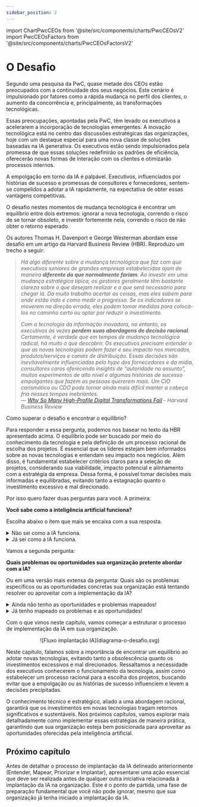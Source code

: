 ```yaml
---
sidebar_position: 2
---
```

import ChartPwcCEOs from '@site/src/components/charts/PwcCEOsV2'
import PwcCEOsFactors from '@site/src/components/charts/PwcCEOsFactorsV2'

# O Desafio
<ChartPwcCEOs />

Segundo uma pesquisa da PwC, quase metade dos CEOs estão preocupados com a continuidade dos seus negócios. Este cenário é impulsionado por fatores como a rápida mudança no perfil dos clientes, o aumento da concorrência e, principalmente, as transformações tecnológicas.

<PwcCEOsFactors />

Essas preocupações, apontadas pela PwC, têm levado os executivos a acelerarem a incorporação de tecnologias emergentes. A inovação tecnológica está no centro das discussões estratégicas das organizações, hoje com um destaque especial para uma nova classe de soluções baseadas na IA generativa. Os executivos estão sendo impulsionados pela promessa de que essas soluções redefinirão os padrões de eficiência, oferecerão novas formas de interação com os clientes e otimizarão processos internos.

A empolgação em torno da IA é palpável. Executivos, influenciados por histórias de sucesso e promessas de consultores e fornecedores, sentem-se compelidos a adotar a IA rapidamente, na expectativa de obter essas vantagens competitivas. 

O desafio nestes momentos de mudança tecnológica é encontrar um equilíbrio entre dois extremos: ignorar a nova tecnologia, correndo o risco de se tornar obsoleto, e investir fortemente nela, correndo o risco de não obter o retorno esperado.

Os autores Thomas H. Davenport e George Westerman abordam esse desafio em um artigo da Harvard Business Review (HBR). Reproduzo um trecho a seguir:

>*Há algo diferente sobre a mudança tecnológica que faz com que executivos seniores de grandes empresas estabelecidas ajam de maneira **diferente do que normalmente fariam**. Ao investir em uma mudança estratégica típica, os gestores geralmente têm bastante clareza sobre o que desejam realizar e o que será necessário para chegar lá. Dá muito trabalho acertar as coisas, mas eles sabem para onde estão indo e como medir o progresso. Se os indicadores se moverem na direção errada, eles podem tomar medidas para colocá-los no caminho certo ou optar por reduzir o investimento.*
>
>*Com a tecnologia da informação inovadora, no entanto, os executivos às vezes **perdem suas abordagens de decisão racional**. Certamente, é verdade que em tempos de mudança tecnológica radical, há muito o que descobrir. Os executivos precisam entender o que as novas tecnologias podem fazer e seu impacto nos mercados, produtos/serviços e canais de distribuição. Essas decisões são inevitavelmente influenciadas pelo *hype* dos fornecedores e da mídia, consultores caros oferecendo *insights* de “autoridade no assunto”, muitos experimentos de alto nível e algumas histórias de sucesso empolgantes que fazem as pessoas quererem mais. Um CIO carismático ou CDO pode tornar ainda mais difícil manter a cabeça fria nesses tempos inebriantes.*<br />
>— *[Why So Many High-Profile Digital Transformations Fail](https://hbr.org/2018/03/why-so-many-high-profile-digital-transformations-fail) - Harvard Business Review*

Como superar o desafio e encontrar o equilíbrio?

Para responder a essa pergunta, podemos nos basear no texto da HBR apresentado acima. O equilíbrio pode ser buscado por meio do conhecimento da tecnologia e pela definição de um processo racional de escolha dos projetos. É essencial que os líderes estejam bem informados sobre as novas tecnologias e entendam seu impacto nos negócios. Além disso, é fundamental estabelecer critérios claros para a seleção de projetos, considerando sua viabilidade, impacto potencial e alinhamento com a estratégia da empresa. Dessa forma, é possível tomar decisões mais informadas e equilibradas, evitando tanto a estagnação quanto o investimento excessivo e mal direcionado.

Por isso quero fazer duas perguntas para você. A primeira:

<FAIcon icon="fa-circle-question" size="1x" /> **Você sabe como a inteligência artificial funciona?**

Escolha abaixo o item que mais se encaixa com a sua resposta.
<details>
  <summary>Não sei como a IA funciona.</summary>

Os executivos precisam entender o que a IA é capaz de fazer e a partir disso entender seu impacto nos mercados, produtos/serviços e canais de distribuição. O entendimento dos 'bastidores' da IA, hoje dominado por poucos, permitirá que você aproveite ao máximo essa tecnologia inovadora.

Dediquei neste material um capítulo com o propósito de esclarecer o funcionamento da IA.
</details>
<details>
  <summary>Já sei como a IA funciona.</summary>

Muitos acreditam que a Inteligência Artificial é um território exclusivo dos especialistas em TI, mas os executivos que dominam os princípios por trás dessa tecnologia não apenas têm uma vantagem competitiva, mas também a capacidade de desbloquear oportunidades inéditas e moldar o futuro de seus negócios. 
</details>

Vamos a segunda pergunta:

<FAIcon icon="fa-circle-question" size="1x" /> **Quais problemas ou oportunidades sua organização pretente abordar com a IA?**

Ou em uma versão mais extensa da pergunta: Quais são os problemas específicos ou as oportunidades concretas sua organização está tentando resolver ou aproveitar com a implementação da IA?

<details>
  <summary>Ainda não tenho as oportunidades e problemas mapeados!</summary>

O sucesso da implementação da IA na sua organização depende da identificação clara dos problemas específicos ou das oportunidades concretas que deseja resolver ou aproveitar com a IA. Sem essa clareza, corre-se o risco de desperdiçar recursos e não obter os resultados esperados.

Nos próximos capítulos, sugerirei uma estratégia para realizar esse mapeamento, ajudando a identificar áreas críticas e oportunidades promissoras onde a IA pode trazer benefícios significativos.
</details>
<details>
  <summary>Já tenho mapeado os problemas e as oportunidades!</summary>

Ter uma resposta clara para 'Quais problemas ou oportunidades queremos abordar com a IA?' é um passo essencial para o sucesso da implementação da IA na organização. Nos próximos capítulos, sugerirei um processo de priorização e um guia passo a passo para a implementação eficaz da IA, garantindo que você aproveite ao máximo essa tecnologia inovadora e obtenha os resultados desejados.

Nos próximos capítulos vou sugerir um processo de como priorizar e o passo a passo para a sua implantação.  
</details>

Com o que vimos neste capítulo, vamos começar a estruturar o processo de implementação da IA em sua organização.

<center>
![Fluxo implantação IA](diagrama-o-desafio.svg)
</center>

Neste capítulo, falamos sobre a importância de encontrar um equilíbrio ao adotar novas tecnologias, evitando tanto a obsolescência quanto os investimentos excessivos e mal direcionados. Ressaltamos a necessidade dos executivos conhecerem o funcionamento da tecnologia, assim como estabelecer um processo racional para a escolha dos projetos, buscando evitar que a empolgação ou as histórias de sucesso influenciem e levem a decisões precipitadas.

O conhecimento técnico e estratégico, aliado a uma abordagem racional, garantirá que os investimentos em novas tecnologias tragam retornos significativos e sustentáveis. Nos próximos capítulos, vamos explorar mais detalhadamente como implementar essas estratégias de maneira prática, garantindo que sua organização esteja bem posicionada para aproveitar as oportunidades oferecidas pela inteligência artificial.

## Próximo capítulo
Antes de detalhar o processo de implantação da IA delineado anteriormente (Entender, Mapear, Priorizar e Implantar), apresentarei uma ação essencial que deve ser realizada antes de qualquer outra iniciativa relacionada à implantação da IA na organização. Este é o ponto de partida, uma fase de preparação fundamental que você não pode ignorar, mesmo que sua organização já tenha iniciado a implantação da IA.

